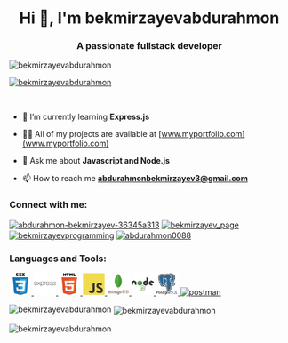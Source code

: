 <h1 align="center">Hi 👋, I'm bekmirzayevabdurahmon</h1>
<h3 align="center">A passionate fullstack developer</h3>

<p align="left"> <img src="https://komarev.com/ghpvc/?username=bekmirzayevabdurahmon&label=Profile%20views&color=0e75b6&style=flat" alt="bekmirzayevabdurahmon" /> </p>

<p align="left"> <a href="https://github.com/ryo-ma/github-profile-trophy"><img src="https://github-profile-trophy.vercel.app/?username=bekmirzayevabdurahmon" alt="bekmirzayevabdurahmon" /></a> </p>

<p align="left"> <a href="https://twitter.com/" target="blank"><img src="https://img.shields.io/twitter/follow/?logo=twitter&style=for-the-badge" alt="" /></a> </p>

- 🌱 I’m currently learning **Express.js**

- 👨‍💻 All of my projects are available at [www.myportfolio.com](www.myportfolio.com)

- 💬 Ask me about **Javascript and Node.js**

- 📫 How to reach me **abdurahmonbekmirzayev3@gmail.com**

<h3 align="left">Connect with me:</h3>
<p align="left">
<a href="https://linkedin.com/in/abdurahmon-bekmirzayev-36345a313" target="blank"><img align="center" src="https://raw.githubusercontent.com/rahuldkjain/github-profile-readme-generator/master/src/images/icons/Social/linked-in-alt.svg" alt="abdurahmon-bekmirzayev-36345a313" height="30" width="40" /></a>
<a href="https://instagram.com/bekmirzayev_page" target="blank"><img align="center" src="https://raw.githubusercontent.com/rahuldkjain/github-profile-readme-generator/master/src/images/icons/Social/instagram.svg" alt="bekmirzayev_page" height="30" width="40" /></a>
<a href="https://www.youtube.com/c/bekmirzayevprogramming" target="blank"><img align="center" src="https://raw.githubusercontent.com/rahuldkjain/github-profile-readme-generator/master/src/images/icons/Social/youtube.svg" alt="bekmirzayevprogramming" height="30" width="40" /></a>
<a href="https://www.leetcode.com/abdurahmon0088" target="blank"><img align="center" src="https://raw.githubusercontent.com/rahuldkjain/github-profile-readme-generator/master/src/images/icons/Social/leet-code.svg" alt="abdurahmon0088" height="30" width="40" /></a>
</p>

<h3 align="left">Languages and Tools:</h3>
<p align="left"> <a href="https://www.w3schools.com/css/" target="_blank" rel="noreferrer"> <img src="https://raw.githubusercontent.com/devicons/devicon/master/icons/css3/css3-original-wordmark.svg" alt="css3" width="40" height="40"/> </a> <a href="https://expressjs.com" target="_blank" rel="noreferrer"> <img src="https://raw.githubusercontent.com/devicons/devicon/master/icons/express/express-original-wordmark.svg" alt="express" width="40" height="40"/> </a> <a href="https://www.w3.org/html/" target="_blank" rel="noreferrer"> <img src="https://raw.githubusercontent.com/devicons/devicon/master/icons/html5/html5-original-wordmark.svg" alt="html5" width="40" height="40"/> </a> <a href="https://developer.mozilla.org/en-US/docs/Web/JavaScript" target="_blank" rel="noreferrer"> <img src="https://raw.githubusercontent.com/devicons/devicon/master/icons/javascript/javascript-original.svg" alt="javascript" width="40" height="40"/> </a> <a href="https://www.mongodb.com/" target="_blank" rel="noreferrer"> <img src="https://raw.githubusercontent.com/devicons/devicon/master/icons/mongodb/mongodb-original-wordmark.svg" alt="mongodb" width="40" height="40"/> </a> <a href="https://nodejs.org" target="_blank" rel="noreferrer"> <img src="https://raw.githubusercontent.com/devicons/devicon/master/icons/nodejs/nodejs-original-wordmark.svg" alt="nodejs" width="40" height="40"/> </a> <a href="https://www.postgresql.org" target="_blank" rel="noreferrer"> <img src="https://raw.githubusercontent.com/devicons/devicon/master/icons/postgresql/postgresql-original-wordmark.svg" alt="postgresql" width="40" height="40"/> </a> <a href="https://postman.com" target="_blank" rel="noreferrer"> <img src="https://www.vectorlogo.zone/logos/getpostman/getpostman-icon.svg" alt="postman" width="40" height="40"/> </a> </p>

<p><img align="left" src="https://github-readme-stats.vercel.app/api/top-langs?username=bekmirzayevabdurahmon&show_icons=true&locale=en&layout=compact" alt="bekmirzayevabdurahmon" /></p>

<p>&nbsp;<img align="center" src="https://github-readme-stats.vercel.app/api?username=bekmirzayevabdurahmon&show_icons=true&locale=en" alt="bekmirzayevabdurahmon" /></p>

<p><img align="center" src="https://github-readme-streak-stats.herokuapp.com/?user=bekmirzayevabdurahmon&" alt="bekmirzayevabdurahmon" /></p>
